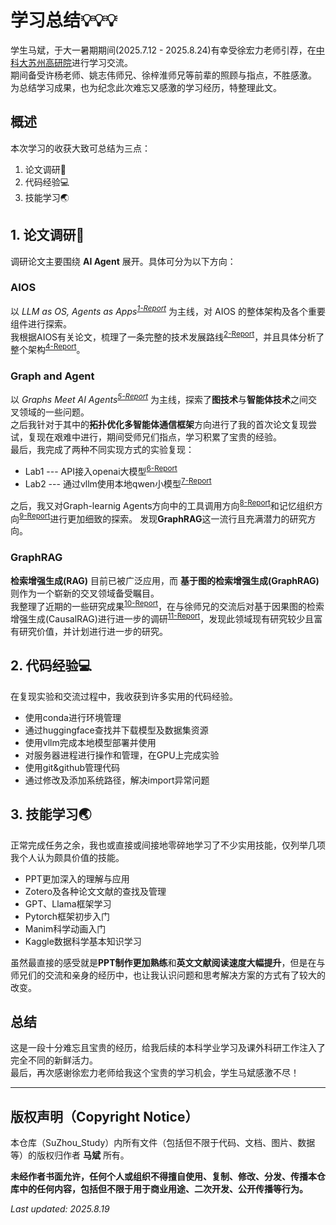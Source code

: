 # 学习总结💡💡💡

学生马斌，于大一暑期期间(2025.7.12 - 2025.8.24)有幸受徐宏力老师引荐，在<u>中科大苏州高研院</u>进行学习交流。  
期间备受许杨老师、姚志伟师兄、徐梓淮师兄等前辈的照顾与指点，不胜感激。  
为总结学习成果，也为纪念此次难忘又感激的学习经历，特整理此文。  

## 概述
本次学习的收获大致可总结为三点：  
1. 论文调研📑
2. 代码经验💻
3. 技能学习🌏

## 1. 论文调研📑
调研论文主要围绕 **AI Agent** 展开。具体可分为以下方向：  

### AIOS
以 *LLM as OS, Agents as Apps<sup>[1-Report](Report_PPTs/1-Report-20250712.pdf)</sup>* 为主线，对 AIOS 的整体架构及各个重要组件进行探索。    
我根据AIOS有关论文，梳理了一条完整的技术发展路线<sup>[2-Report](Report_PPTs/2-Report-20250716.pdf)</sup>，并且具体分析了整个架构<sup>[4-Report](Report_PPTs/4-Report-20250718.pdf)</sup>。

### Graph and Agent
以 *Graphs Meet AI Agents<sup>[5-Report](Report_PPTs/5-Report-20250721-图基智能体综述.pdf)</sup>* 为主线，探索了**图技术**与**智能体技术**之间交叉领域的一些问题。   
之后我针对于其中的**拓扑优化多智能体通信框架**方向进行了我的首次论文复现尝试，复现在艰难中进行，期间受师兄们指点，学习积累了宝贵的经验。  
最后，我完成了两种不同实现方式的实验复现：   
- Lab1 --- API接入openai大模型<sup>[6-Report](Report_PPTs/6-Report-20250723.pdf)</sup>
- Lab2 --- 通过vllm使用本地qwen小模型<sup>[7-Report](Report_PPTs/7-Report-20250725.pdf)</sup>

之后，我又对Graph-learnig Agents方向中的工具调用方向<sup>[8-Report](Report_PPTs/8-Report-20250801-工具调用方向.pdf)</sup>和记忆组织方向<sup>[9-Report](Report_PPTs/9-Report-20250804-记忆组织方向.pdf)</sup>进行更加细致的探索。
发现**GraphRAG**这一流行且充满潜力的研究方向。

### GraphRAG
**检索增强生成(RAG)** 目前已被广泛应用，而 **基于图的检索增强生成(GraphRAG)** 则作为一个崭新的交叉领域备受瞩目。  
我整理了近期的一些研究成果<sup>[10-Report](Report_PPTs/10-Report-20250810-GraphRAG.pdf)</sup>，在与徐师兄的交流后对基于因果图的检索增强生成(CausalRAG)进行进一步的调研<sup>[11-Report](Report_PPTs/11-Report-20250813-RAGandcCausalRAG.pdf)</sup>，发现此领域现有研究较少且富有研究价值，并计划进行进一步的研究。

## 2. 代码经验💻
在复现实验和交流过程中，我收获到许多实用的代码经验。

- 使用conda进行环境管理
- 通过huggingface查找并下载模型及数据集资源
- 使用vllm完成本地模型部署并使用
- 对服务器进程进行操作和管理，在GPU上完成实验
- 使用git&github管理代码
- 通过修改及添加系统路径，解决import异常问题

## 3. 技能学习🌏
正常完成任务之余，我也或直接或间接地零碎地学习了不少实用技能，仅列举几项我个人认为颇具价值的技能。

- PPT更加深入的理解与应用
- Zotero及各种论文文献的查找及管理
- GPT、Llama框架学习
- Pytorch框架初步入门
- Manim科学动画入门
- Kaggle数据科学基本知识学习

虽然最直接的感受就是**PPT制作更加熟练**和**英文文献阅读速度大幅提升**，但是在与师兄们的交流和亲身的经历中，也让我认识问题和思考解决方案的方式有了较大的改变。

## 总结
这是一段十分难忘且宝贵的经历，给我后续的本科学业学习及课外科研工作注入了完全不同的新鲜活力。   
最后，再次感谢徐宏力老师给我这个宝贵的学习机会，学生马斌感激不尽！  


---
## 版权声明（Copyright Notice）
本仓库（SuZhou_Study）内所有文件（包括但不限于代码、文档、图片、数据等）的版权归作者 **马斌** 所有。

**未经作者书面允许，任何个人或组织不得擅自使用、复制、修改、分发、传播本仓库中的任何内容，包括但不限于用于商业用途、二次开发、公开传播等行为。**

*Last updated: 2025.8.19*


